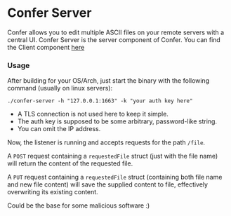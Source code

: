 # Confer Server

Confer allows you to edit multiple ASCII files on your remote servers with a
central UI. Confer Server is the server component of Confer. You can find 
the Client component [here](https://github.com/KaiserWerk/Confer-Client)

### Usage

After building for your OS/Arch, just start the binary with the following 
command (usually on linux servers):
    
    ./confer-server -h "127.0.0.1:1663" -k "your auth key here"
    
* A TLS connection is not used here to keep it simple.
* The auth key is supposed to be some arbitrary, password-like string.
* You can omit the IP address.

Now, the listener is running and accepts requests for the path ``/file``.

A ``POST`` request containing a ``requestedFile`` struct (just with the file 
name) will return the content of the requested file.

A ``PUT`` request containing a ``requestedFile`` struct (containing both file 
name and new file content) will save the supplied content to file, 
effectively overwriting its existing content.

Could be the base for some malicious software :)

